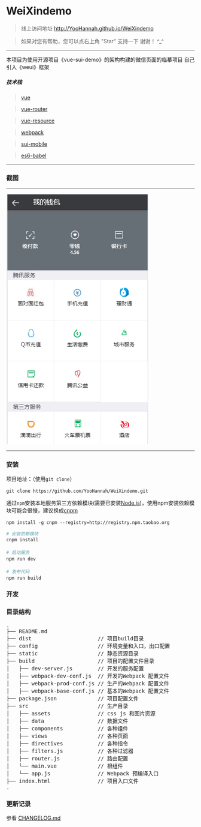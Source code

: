 # WeiXindemo
> 线上访问地址 http://YooHannah.github.io/WeiXindemo

> 如果对您有帮助，您可以点右上角 "Star" 支持一下 谢谢！ ^_^

---
本项目为使用开源项目《vue-sui-demo》的架构构建的微信页面的临摹项目
自己引入《weui》框架

##### 技术栈

> [vue](https://github.com/vuejs/vue)

> [vue-router](https://github.com/vuejs/vue-router)

> [vue-resource](https://github.com/vuejs/vue-resource)

> [webpack](http://webpack.github.io/docs/)

> [sui-mobile](http://m.sui.taobao.org/)

> [es6-babel](https://babeljs.io/docs/learn-es2015/)

---
### 截图

---

![print](./src/assets/img/purse.png)

---

### 安装
项目地址：（使用`git clone`）

```shell
git clone https://github.com/YooHannah/WeiXindemo.git
```

通过`npm`安装本地服务第三方依赖模块(需要已安装[Node.js](https://nodejs.org/))，使用npm安装依赖模块可能会很慢，建议换成[cnpm](http://cnpmjs.org/)

```shell
npm install -g cnpm --registry=http://registry.npm.taobao.org
```

```bash
# 安装依赖模块
cnpm install

# 启动服务
npm run dev

# 发布代码
npm run build

```

### 开发

### 目录结构
<pre>
.
├── README.md
├── dist                     // 项目build目录
├── config                   // 环境变量和入口，出口配置
├── static                   // 静态资源目录
├── build                    // 项目的配置文件目录
│   ├── dev-server.js        // 开发的服务配置
│   ├── webpack-dev-conf.js  // 开发的Webpack 配置文件
│   ├── webpack-prod-conf.js // 生产的Webpack 配置文件
│   ├── webpack-base-conf.js // 基本的Webpack 配置文件
├── package.json             // 项目配置文件
├── src                      // 生产目录
│   ├── assets               // css js 和图片资源
│   ├── data                 // 数据文件
│   ├── components           // 各种组件
│   ├── views                // 各种页面
│   ├── directives           // 各种指令
│   ├── filters.js           // 各种过滤器
│   ├── router.js            // 路由配置
│   └── main.vue             // 根组件
│   └── app.js               // Webpack 预编译入口
├── index.html               // 项目入口文件
.
</pre>

### 更新记录
参看 [CHANGELOG.md](./CHANGELOG.md)
